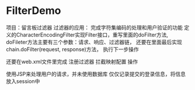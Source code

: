 # FilterDemo
项目：留言板过滤器
过滤器的应用：
完成字符集编码的处理和用户验证的功能
定义的CharacterEncodingFilter实现Filter接口，重写里面的doFilter方法,
doFileter方法主要有三个参数：请求、响应、过滤器链，
还要在里面最后实现chain.doFilter(request, response)方法，
执行下一步操作

还要在web.xml文件里完成 注册过滤器 拦截映射配置 操作

使用JSP来处理用户的请求，并未使用数据库
仅仅记录提交的登录信息，将信息放入session中
